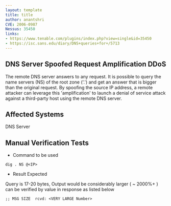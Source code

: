 ```yaml
---
layout: template
title: title
author: anantshri
CVE: 2006-0987
Nessus: 35450
links:
- https://www.tenable.com/plugins/index.php?view=single&id=35450
- https://isc.sans.edu/diary/DNS+queries+for+/5713
---
```


DNS Server Spoofed Request Amplification DDoS
---------------
The remote DNS server answers to any request. It is possible to query
the name servers (NS) of the root zone ('.') and get an answer that
is bigger than the original request. By spoofing the source IP
address, a remote attacker can leverage this 'amplification' to launch
a denial of service attack against a third-party host using the remote
DNS server.


Affected Systems
----------------

DNS Server

Manual Verification Tests
-------------------------

* Command to be used

```
dig . NS @<IP>
```

* Result Expected

Query is 17-20 bytes, Output would be considerably larger ( ~ 2000%+ ) can be verified by value in response as listed below
```
;; MSG SIZE  rcvd: <VERY LARGE Number>
```
